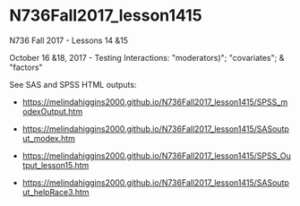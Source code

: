 # N736Fall2017_lesson1415

N736 Fall 2017 - Lessons 14 &15 

October 16 &18, 2017 - Testing Interactions: "moderators)"; "covariates"; & "factors"

See SAS and SPSS HTML outputs:

* https://melindahiggins2000.github.io/N736Fall2017_lesson1415/SPSS_modexOutput.htm

* https://melindahiggins2000.github.io/N736Fall2017_lesson1415/SASoutput_modex.htm

* https://melindahiggins2000.github.io/N736Fall2017_lesson1415/SPSS_Output_lesson15.htm

* https://melindahiggins2000.github.io/N736Fall2017_lesson1415/SASoutput_helpRace3.htm


